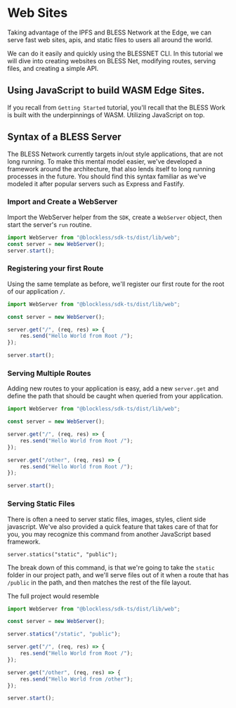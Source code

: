 # Web Sites

Taking advantage of the IPFS and BLESS Network at the Edge, we can serve fast web sites, apis, and static files to users all around the world. 

We can do it easily and quickly using the BLESSNET CLI. In this tutorial we will dive into creating websites on BLESS Net, modifying routes, serving files, and creating a simple API.

## Using JavaScript to build WASM Edge Sites.

If you recall from `Getting Started` tutorial, you'll recall that the BLESS Work is built with the underpinnings of WASM. Utilizing JavaScript on top. 

## Syntax of a BLESS Server

The BLESS Network currently targets in/out style applications, that are not long running. To make this mental model easier, we've developed a framework around the architecture, that also lends itself to long running processes in the future. You should find this syntax familiar as we've modeled it after popular servers such as Express and Fastify.

### Import and Create a WebServer

Import the WebServer helper from the `SDK`, create a `WebServer` object, then start the server's `run` routine.

```javascript
import WebServer from "@blockless/sdk-ts/dist/lib/web";
const server = new WebServer();
server.start();
```

### Registering your first Route

Using the same template as before, we'll register our first route for the root of our application `/`.

```javascript
import WebServer from "@blockless/sdk-ts/dist/lib/web";

const server = new WebServer();

server.get("/", (req, res) => {
	res.send("Hello World from Root /");
});

server.start();
```

### Serving Multiple Routes

Adding new routes to your application is easy, add a new `server.get` and define the path that should be caught when queried from your application.

```javascript
import WebServer from "@blockless/sdk-ts/dist/lib/web";

const server = new WebServer();

server.get("/", (req, res) => {
	res.send("Hello World from Root /");
});

server.get("/other", (req, res) => {
	res.send("Hello World from Root /");
});

server.start();
```

### Serving Static Files

There is often a need to server static files, images, styles, client side javascript. We've also provided a quick feature that takes care of that for you, you may recognize this command from another JavaScript based framework.

`server.statics("static", "public");`

The break down of this command, is that we're going to take the `static` folder in our project path, and we'll serve files out of it when a route that has `/public` in the path, and then matches the rest of the file layout.


The full project would resemble

```javascript
import WebServer from "@blockless/sdk-ts/dist/lib/web";

const server = new WebServer();

server.statics("/static", "public");

server.get("/", (req, res) => {
	res.send("Hello World from Root /");
});

server.get("/other", (req, res) => {
	res.send("Hello World from /other");
});

server.start();
```